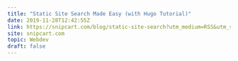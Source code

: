 ```yaml
---
title: "Static Site Search Made Easy (with Hugo Tutorial)"
date: 2019-11-28T12:42:55Z
link: https://snipcart.com/blog/static-site-search?utm_medium=RSS&utm_source=hune
site: snipcart.com
topic: Webdev
draft: false
---
```

